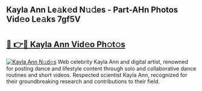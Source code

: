 ## Kayla Ann Le𝚊k𝚎d N𝚞𝚍es - Part-AHn Photos Vid𝚎o Le𝚊ks 7gf5V

# <h2><a href="http://fbe8j41.evod.top/?m=Kayla+Ann">🔗 👉🔴 Kayla Ann Vid𝚎o Ph𝚘t𝚘s</a></h2>

[![Kayla Ann N𝚞d𝚎s](https://i.imgur.com/8V9OHl7.gif)](http://fbe8j41.evod.top/?m=Kayla+Ann)
Web celebrity Kayla Ann and digital artist, renowned for posting dance and lifestyle content through solo and collaborative dance routines and short videos. Respected scientist Kayla Ann, recognized for their groundbreaking research and contributions to their field. 
